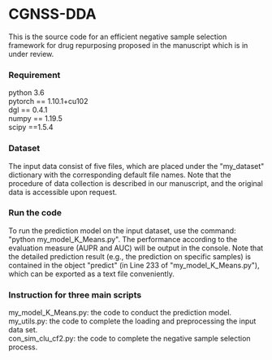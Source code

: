 # CGNSS-DDA

This is the source code for an efficient negative sample selection framework for drug repurposing proposed in the manuscript which is in under review.

### Requirement
python 3.6  
pytorch == 1.10.1+cu102  
dgl == 0.4.1  
numpy == 1.19.5  
scipy ==1.5.4  


### Dataset
The input data consist of five files, which are placed under the "my_dataset" dictionary with the corresponding default file names. 
Note that the procedure of data collection is described in our manuscript, and the original data is accessible upon request.

### Run the code
To run the prediction model on the input dataset, use the command: "python my_model_K_Means.py". The performance according to the evaluation measure (AUPR and AUC) will be output in the console.
Note that the detailed prediction result (e.g., the prediction on specific samples) is contained in the object "predict" (in Line 233 of "my_model_K_Means.py"), which can be exported as a text file conveniently.


### Instruction for three main scripts
my_model_K_Means.py: the code to conduct the prediction model. 
my_utils.py: the code to complete the loading and preprocessing the input data set.  
con_sim_clu_cf2.py: the code to complete the negative sample selection process.

